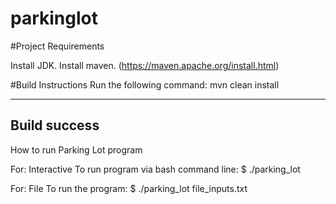 # parkinglot

#Project Requirements

Install JDK.
Install maven. (https://maven.apache.org/install.html)

#Build Instructions
Run the following command:
mvn clean install

------------------------------
Build success 
------------------------------

How to run Parking Lot program

For:   Interactive
To run program via bash command line: 
$   ./parking_lot

For:   File
To run the program:
$   ./parking_lot file_inputs.txt
